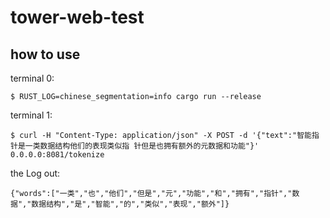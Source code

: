 # tower-web-test

## how to use
terminal 0:
```shell
$ RUST_LOG=chinese_segmentation=info cargo run --release
```

terminal 1:
```shell
$ curl -H "Content-Type: application/json" -X POST -d '{"text":"智能指针是一类数据结构他们的表现类似指 针但是也拥有额外的元数据和功能"}'  0.0.0.0:8081/tokenize
```
the Log out:
```shell
{"words":["一类","也","他们","但是","元","功能","和","拥有","指针","数据","数据结构","是","智能","的","类似","表现","额外"]}
```